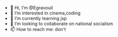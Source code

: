 - 👋 Hi, I’m @Egravouil
- 👀 I’m interested in cinema,coding
- 🌱 I’m currently learning jsp
- 💞️ I’m looking to collaborate on national socialism
- 📫 How to reach me: don't

<!---
Egravouil/Egravouil is a ✨ special ✨ repository because its `README.md` (this file) appears on your GitHub profile.
You can click the Preview link to take a look at your changes.
--->
